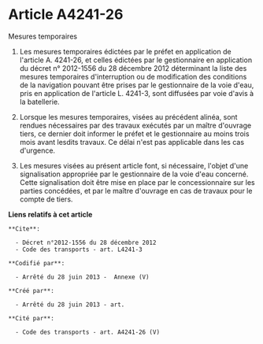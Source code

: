 # Article A4241-26

Mesures temporaires 

1. Les mesures temporaires édictées par le préfet en application de l'article A. 4241-26, et celles édictées par le
gestionnaire en application du décret n° 2012-1556 du 28 décembre 2012 déterminant la liste des mesures temporaires
d'interruption ou de modification des conditions de la navigation pouvant être prises par le gestionnaire de la voie d'eau,
pris en application de l'article L. 4241-3, sont diffusées par voie d'avis à la batellerie. 

2. Lorsque les mesures temporaires, visées au précédent alinéa, sont rendues nécessaires par des travaux exécutés par un
maître d'ouvrage tiers, ce dernier doit informer le préfet et le gestionnaire au moins trois mois avant lesdits travaux. Ce
délai n'est pas applicable dans les cas d'urgence. 

3. Les mesures visées au présent article font, si nécessaire, l'objet d'une signalisation appropriée par le gestionnaire de
la voie d'eau concerné. Cette signalisation doit être mise en place par le concessionnaire sur les parties concédées, et par
le maître d'ouvrage en cas de travaux pour le compte de tiers.

**Liens relatifs à cet article**

	**Cite**:

	  - Décret n°2012-1556 du 28 décembre 2012
	  - Code des transports - art. L4241-3

	**Codifié par**:

	  - Arrêté du 28 juin 2013 -  Annexe (V)

	**Créé par**:

	  - Arrêté du 28 juin 2013 - art.

	**Cité par**:

	  - Code des transports - art. A4241-26 (V)
